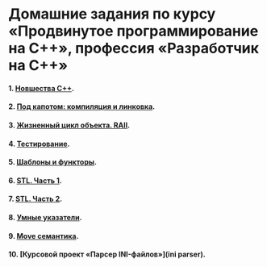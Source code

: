 # Домашние задания по курсу «Продвинутое программирование на C++», профессия «Разработчик на С++»


#### 1. [Новшества С++](01).
#### 2. [Под капотом: компиляция и линковка](02).
#### 3. [Жизненный цикл объекта. RAII](03).
#### 4. [Тестирование](04).
#### 5. [Шаблоны и функторы](05).
#### 6. [STL. Часть 1](07).
#### 7. [STL. Часть 2](08).
#### 8. [Умные указатели](10).
#### 9. [Move семантика](11).
#### 10. [Курсовой проект «Парсер INI-файлов»](ini parser).
